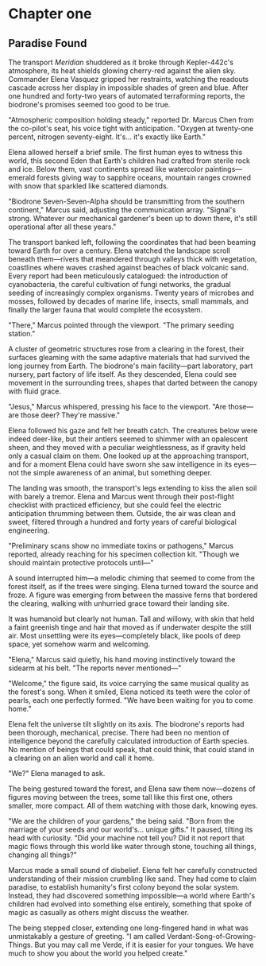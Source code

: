 # Chapter one
## Paradise Found
The transport *Meridian* shuddered as it broke through Kepler-442c's atmosphere, its heat shields glowing cherry-red against the alien sky. Commander Elena Vasquez gripped her restraints, watching the readouts cascade across her display in impossible shades of green and blue. After one hundred and forty-two years of automated terraforming reports, the biodrone's promises seemed too good to be true.

"Atmospheric composition holding steady," reported Dr. Marcus Chen from the co-pilot's seat, his voice tight with anticipation. "Oxygen at twenty-one percent, nitrogen seventy-eight. It's... it's exactly like Earth."

Elena allowed herself a brief smile. The first human eyes to witness this world, this second Eden that Earth's children had crafted from sterile rock and ice. Below them, vast continents spread like watercolor paintings—emerald forests giving way to sapphire oceans, mountain ranges crowned with snow that sparkled like scattered diamonds.

"Biodrone Seven-Seven-Alpha should be transmitting from the southern continent," Marcus said, adjusting the communication array. "Signal's strong. Whatever our mechanical gardener's been up to down there, it's still operational after all these years."

The transport banked left, following the coordinates that had been beaming toward Earth for over a century. Elena watched the landscape scroll beneath them—rivers that meandered through valleys thick with vegetation, coastlines where waves crashed against beaches of black volcanic sand. Every report had been meticulously catalogued: the introduction of cyanobacteria, the careful cultivation of fungi networks, the gradual seeding of increasingly complex organisms. Twenty years of microbes and mosses, followed by decades of marine life, insects, small mammals, and finally the larger fauna that would complete the ecosystem.

"There," Marcus pointed through the viewport. "The primary seeding station."

A cluster of geometric structures rose from a clearing in the forest, their surfaces gleaming with the same adaptive materials that had survived the long journey from Earth. The biodrone's main facility—part laboratory, part nursery, part factory of life itself. As they descended, Elena could see movement in the surrounding trees, shapes that darted between the canopy with fluid grace.

"Jesus," Marcus whispered, pressing his face to the viewport. "Are those—are those deer? They're massive."

Elena followed his gaze and felt her breath catch. The creatures below were indeed deer-like, but their antlers seemed to shimmer with an opalescent sheen, and they moved with a peculiar weightlessness, as if gravity held only a casual claim on them. One looked up at the approaching transport, and for a moment Elena could have sworn she saw intelligence in its eyes—not the simple awareness of an animal, but something deeper.

The landing was smooth, the transport's legs extending to kiss the alien soil with barely a tremor. Elena and Marcus went through their post-flight checklist with practiced efficiency, but she could feel the electric anticipation thrumming between them. Outside, the air was clean and sweet, filtered through a hundred and forty years of careful biological engineering.

"Preliminary scans show no immediate toxins or pathogens," Marcus reported, already reaching for his specimen collection kit. "Though we should maintain protective protocols until—"

A sound interrupted him—a melodic chiming that seemed to come from the forest itself, as if the trees were singing. Elena turned toward the source and froze. A figure was emerging from between the massive ferns that bordered the clearing, walking with unhurried grace toward their landing site.

It was humanoid but clearly not human. Tall and willowy, with skin that held a faint greenish tinge and hair that moved as if underwater despite the still air. Most unsettling were its eyes—completely black, like pools of deep space, yet somehow warm and welcoming.

"Elena," Marcus said quietly, his hand moving instinctively toward the sidearm at his belt. "The reports never mentioned—"

"Welcome," the figure said, its voice carrying the same musical quality as the forest's song. When it smiled, Elena noticed its teeth were the color of pearls, each one perfectly formed. "We have been waiting for you to come home."

Elena felt the universe tilt slightly on its axis. The biodrone's reports had been thorough, mechanical, precise. There had been no mention of intelligence beyond the carefully calculated introduction of Earth species. No mention of beings that could speak, that could think, that could stand in a clearing on an alien world and call it home.

"We?" Elena managed to ask.

The being gestured toward the forest, and Elena saw them now—dozens of figures moving between the trees, some tall like this first one, others smaller, more compact. All of them watching with those dark, knowing eyes.

"We are the children of your gardens," the being said. "Born from the marriage of your seeds and our world's... unique gifts." It paused, tilting its head with curiosity. "Did your machine not tell you? Did it not report that magic flows through this world like water through stone, touching all things, changing all things?"

Marcus made a small sound of disbelief. Elena felt her carefully constructed understanding of their mission crumbling like sand. They had come to claim paradise, to establish humanity's first colony beyond the solar system. Instead, they had discovered something impossible—a world where Earth's children had evolved into something else entirely, something that spoke of magic as casually as others might discuss the weather.

The being stepped closer, extending one long-fingered hand in what was unmistakably a gesture of greeting. "I am called Verdant-Song-of-Growing-Things. But you may call me Verde, if it is easier for your tongues. We have much to show you about the world you helped create."
